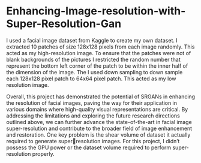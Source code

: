 # Enhancing-Image-resolution-with-Super-Resolution-Gan

I used a facial image dataset from Kaggle to create my own dataset. I extracted 10 patches of 
size 128x128 pixels from each image randomly. This acted as my high-resolution image. To 
ensure that the patches were not of blank backgrounds of the pictures I restricted the random 
number that represent the bottom left corner of the patch to be within the inner half of the 
dimension of the image. The I used down sampling to down sample each 128x128 pixel patch 
to 64x64 pixel patch. This acted as my low resolution image. 

Overall, this project has demonstrated the potential of SRGANs in enhancing the resolution 
of facial images, paving the way for their application in various domains where high-quality 
visual representations are critical. By addressing the limitations and exploring the future 
research directions outlined above, we can further advance the state-of-the-art in facial image 
super-resolution and contribute to the broader field of image enhancement and restoration.
One key problem is the shear volume of dataset it actually required to generate super￾resolution images. For this project, I didn’t possess the GPU power or the dataset volume 
required to perform super-resolution properly. 
